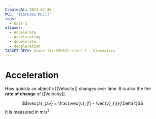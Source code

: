 ```yaml
---
CreatedAt: 2024-03-26
MOC: "[[SPH3U1 MOC]]"
tags:
  - Unit-1
aliases:
  - Accelerate
  - Accelerating
  - decelerate
  - deceleration
TARGET DECK: Grade 11::SPH3U1::Unit 1 - Kinematics
---
```


# Acceleration
How quickly an object's [[Velocity]] changes over time. It is also the the **rate of change** of [[Velocity]].


$$\vec{a}_{av} = \frac{\vec{v}_{f} - \vec{v}_{i}}{\Delta t}$$
It is measured in $m/s^2$

